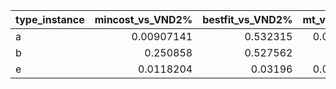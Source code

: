 | type_instance   |   mincost_vs_VND2% |   bestfit_vs_VND2% |   mt_vs_VND2% |
|:----------------|-------------------:|-------------------:|--------------:|
| a               |         0.00907141 |           0.532315 |    0.00026878 |
| b               |         0.250858   |           0.527562 |    0.213788   |
| e               |         0.0118204  |           0.03196  |    0.00912847 |